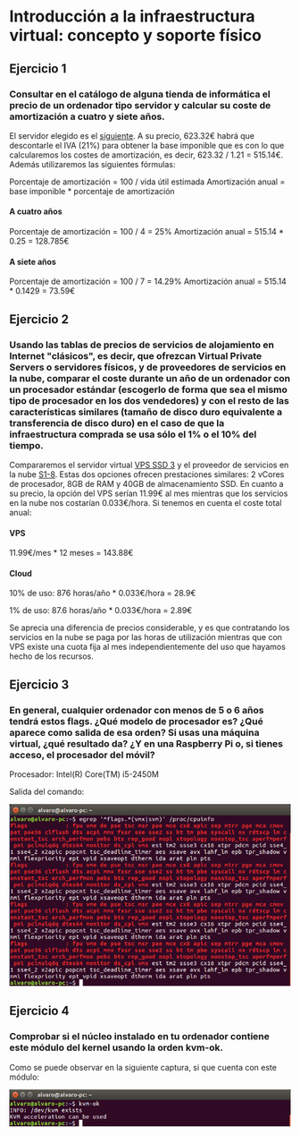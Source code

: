# Introducción a la infraestructura virtual: concepto y soporte físico

## Ejercicio 1

### Consultar en el catálogo de alguna tienda de informática el precio de un ordenador tipo servidor y calcular su coste de amortización a cuatro y siete años.

El servidor elegido es el [siguiente](https://www.amazon.es/dp/B018FUYLP6/ref=psdc_938009031_t2_B01LXZTH2Q). A su precio, 623.32€ habrá que descontarle el IVA (21%) para obtener la base imponible que es con lo que calcularemos los costes de amortización, es decir, 623.32 / 1.21 = 515.14€. Además utilizaremos las siguientes fórmulas:

Porcentaje de amortización = 100 / vida útil estimada
Amortización anual = base imponible * porcentaje de amortización

#### A cuatro años

 Porcentaje de amortización = 100 / 4 = 25%
 Amortización anual = 515.14 * 0.25 = 128.785€

#### A siete años

 Porcentaje de amortización = 100 / 7 = 14.29%
 Amortización anual = 515.14 * 0.1429 = 73.59€

## Ejercicio 2

### Usando las tablas de precios de servicios de alojamiento en Internet "clásicos", es decir, que ofrezcan Virtual Private Servers o servidores físicos, y de proveedores de servicios en la nube, comparar el coste durante un año de un ordenador con un procesador estándar (escogerlo de forma que sea el mismo tipo de procesador en los dos vendedores) y con el resto de las características similares (tamaño de disco duro equivalente a transferencia de disco duro) en el caso de que la infraestructura comprada se usa sólo el 1% o el 10% del tiempo.

Compararemos el servidor virtual [VPS SSD 3](https://www.ovh.es/vps/vps-ssd.xml) y el proveedor de servicios en la nube [S1-8](https://www.ovh.es/public-cloud/instancias/precios/). Estas dos opciones ofrecen prestaciones similares: 2 vCores de procesador, 8GB de RAM y 40GB de almacenamiento SSD. En cuanto a su precio, la opción del VPS serían 11.99€ al mes mientras que los servicios en la nube nos costarían 0.033€/hora. Si tenemos en cuenta el coste total anual:

#### VPS

 11.99€/mes * 12 meses = 143.88€

#### Cloud

10% de uso: 876 horas/año * 0.033€/hora = 28.9€

1% de uso: 87.6 horas/año * 0.033€/hora = 2.89€

Se aprecia una diferencia de precios considerable, y es que contratando los servicios en la nube se paga por las horas de utilización mientras que con VPS existe una cuota fija al mes independientemente del uso que hayamos hecho de los recursos.

## Ejercicio 3

### En general, cualquier ordenador con menos de 5 o 6 años tendrá estos flags. ¿Qué modelo de procesador es? ¿Qué aparece como salida de esa orden? Si usas una máquina virtual, ¿qué resultado da? ¿Y en una Raspberry Pi o, si tienes acceso, el procesador del móvil?

Procesador: Intel(R) Core(TM) i5-2450M

Salida del comando:

![alt text](https://github.com/alvaromgs/ejerciciosIV-1718/blob/master/img/ej3.png "Salida del comando egrep '^flags.*(vmx|svm)' /proc/cpuinfo")

## Ejercicio 4

### Comprobar si el núcleo instalado en tu ordenador contiene este módulo del kernel usando la orden kvm-ok.

Como se puede observar en la siguiente captura, si que cuenta con este módulo:

![alt text](https://github.com/alvaromgs/ejerciciosIV-1718/blob/master/img/ej4.png "Salida del comando kvm-ok")
